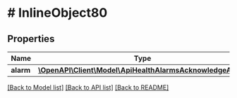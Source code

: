 # # InlineObject80

## Properties

Name | Type | Description | Notes
------------ | ------------- | ------------- | -------------
**alarm** | [**\OpenAPI\Client\Model\ApiHealthAlarmsAcknowledgeAlarm**](ApiHealthAlarmsAcknowledgeAlarm.md) |  |

[[Back to Model list]](../../README.md#models) [[Back to API list]](../../README.md#endpoints) [[Back to README]](../../README.md)
